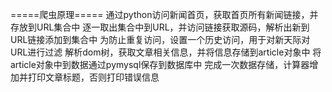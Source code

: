 =====爬虫原理=====
通过python访问新闻首页，获取首页所有新闻链接，并存放到URL集合中
逐一取出集合中到URL，并访问链接获取源码，解析出新到URL链接添加到集合中
为防止重复访问，设置一个历史访问，用于对新天际对URL进行过滤
解析dom树，获取文章相关信息，并将信息存储到article对象中
将article对象中到数据通过pymysql保存到数据库中
完成一次数据存储，计算器增加并打印文章标题，否则打印错误信息

